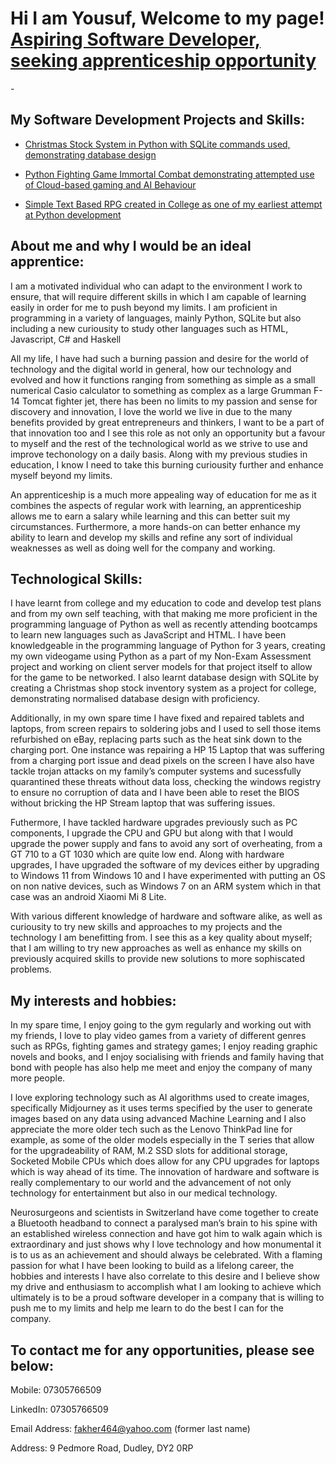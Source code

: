 <h1>Hi I am Yousuf, Welcome to my page!<br/><a href="https://github.com/YDeen03">Aspiring Software Developer, seeking apprenticeship opportunity</a></h1>

-<h2>My Software Development Projects and Skills:</h2>

  - [Christmas Stock System in Python with SQLite commands used, demonstrating database design](https://github.com/YDeen03/Christmas_Shop_system)
    
  - [Python Fighting Game Immortal Combat demonstrating attempted use of Cloud-based gaming and AI Behaviour](https://github.com/YDeen03/ImmortalCombat)
  
  - [Simple Text Based RPG created in College as one of my earliest attempt at Python development](https://github.com/YDeen03/FirstProject_The_Horror_Within)
  
<h2>About me and why I would be an ideal apprentice:</h2>

I am a motivated individual who can adapt to the environment I work to ensure, that will require different skills in which I am capable of learning easily in order for me to push beyond my limits. I am proficient in programming in a variety of languages, mainly Python, SQLite but also including a new curiousity to study other languages such as HTML, Javascript, C# and Haskell 


All my life, I have had such a burning passion and desire for the world of technology and the digital world in general, how our technology and evolved and how it functions ranging from something as simple as a small numerical Casio calculator to something as complex as a large Grumman F-14 Tomcat fighter jet, there has been no limits to my passion and sense for discovery and innovation, I love the world we live in due to the many benefits provided by great entrepreneurs and thinkers, I want to be a part of that innovation too and I see this role as not only an opportunity but a favour to myself and the rest of the technological world as we strive to use and improve techonology on a daily basis. Along with my previous studies in education, I know I need to take this burning curiousity further and enhance myself beyond my limits. 


An apprenticeship is a much more appealing way of education for me as it combines the aspects of regular work with learning, an apprenticeship allows me to earn a salary while learning and this can better suit my circumstances. Furthermore, a more hands-on can better enhance my ability to learn and develop my skills and refine any sort of individual weaknesses as well as doing well for the company and working.


<h2>Technological Skills:</h2>

I have learnt from college and my education to code and develop test plans and from my own self teaching, with that making me more proficient in the programming language of Python as well as recently attending bootcamps to learn new languages such as JavaScript and HTML. I have been knowledgeable in the programming language of Python for 3 years, creating my own videogame using Python as a part of my Non-Exam Assessment project and working on client server models for that project itself to allow for the game to be networked. I also learnt database design with SQLite by creating a Christmas shop stock inventory system as a project for college, demonstrating normalised database design with proficiency.  
 

Additionally, in my own spare time I have fixed and repaired tablets and laptops, from screen repairs to soldering jobs and I used to sell those items refurbished on eBay, replacing parts such as the heat sink down to the charging port. One instance was repairing a HP 15 Laptop that was suffering from a charging port issue and dead pixels on the screen I have also have tackle trojan attacks on my family’s computer systems and sucessfully quarantined these threats without data loss, checking the windows registry to ensure no corruption of data and I have been able to reset the BIOS without bricking the HP Stream laptop that was suffering issues. 

Futhermore, I have tackled hardware upgrades previously such as PC components, I upgrade the CPU and GPU but along with that I would upgrade the power supply and fans to avoid any sort of overheating, from a GT 710 to a GT 1030 which are quite low end. Along with hardware upgrades, I have upgraded the software of my devices either by upgrading to Windows 11 from Windows 10 and I have experimented with putting an OS on non native devices, such as Windows 7 on an ARM system which in that case was an android Xiaomi Mi 8 Lite.

With various different knowledge of hardware and software alike, as well as curiousity to try new skills and approaches to my projects and the technology I am benefitting from. I see this as a key quality about myself; that I am willing to try new approaches as well as enhance my skills on previously acquired skills to provide new solutions to more sophiscated problems.


<h2>My interests and hobbies:</h2>

In my spare time, I enjoy going to the gym regularly and working out with my friends, I love to play video games from a variety of different genres such as RPGs, fighting games and strategy games; I  enjoy reading graphic novels and books, and I enjoy socialising with friends and family having that bond with people has also help me meet and enjoy the company of many more people. 

I love exploring technology such as AI algorithms used to create images, specifically Midjourney as it uses terms specified by the user to generate images based on any data using advanced Machine Learning and I also appreciate the more older tech such as the Lenovo ThinkPad line for example, as some of the older models especially in the T series that allow for the upgradeability of RAM, M.2 SSD slots for additional storage, Socketed Mobile CPUs which does allow for any CPU upgrades for laptops which is way ahead of its time. The innovation of hardware and software is really complementary to our world and the advancement of not only technology for entertainment but also in our medical technology. 

Neurosurgeons and scientists in Switzerland have come together to create a Bluetooth headband to connect a paralysed man’s brain to his spine with an established wireless connection and have got him to walk again which is extraordinary and just shows why I love technology and how monumental it is to us as an achievement and should always be celebrated. With a flaming passion for what I have been looking to build as a lifelong career, the hobbies and interests I have also correlate to this desire and I believe show my drive and enthusiasm to accomplish what I am looking to achieve which ultimately is to be a proud software developer in a company that is willing to push me to my limits and help me learn to do the best I can for the company.


<h2> To contact me for any opportunities, please see below:</h2>

Mobile: 07305766509 

LinkedIn: 07305766509 

Email Address: fakher464@yahoo.com (former last name) 

Address: 9 Pedmore Road, Dudley, DY2 0RP 
